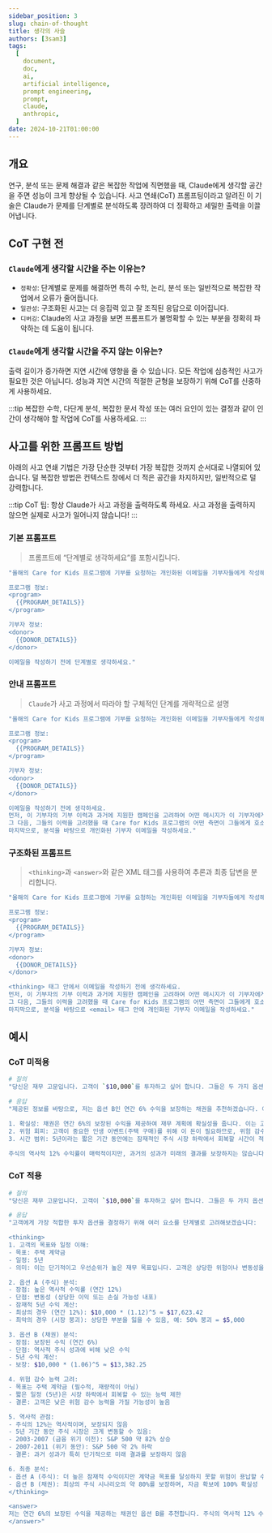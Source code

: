 ```yaml
---
sidebar_position: 3
slug: chain-of-thought
title: 생각의 사슬
authors: [3sam3]
tags:
  [
    document,
    doc,
    ai,
    artificial intelligence,
    prompt engineering,
    prompt,
    claude,
    anthropic,
  ]
date: 2024-10-21T01:00:00
---
```


## 개요

연구, 분석 또는 문제 해결과 같은 복잡한 작업에 직면했을 때, Claude에게 생각할 공간을 주면 성능이 크게 향상될 수 있습니다. 사고 연쇄(CoT) 프롬프팅이라고 알려진 이 기술은 Claude가 문제를 단계별로 분석하도록 장려하여 더 정확하고 세밀한 출력을 이끌어냅니다.

## CoT 구현 전

### `Claude`에게 생각할 시간을 주는 이유는?

- `정확성`: 단계별로 문제를 해결하면 특히 수학, 논리, 분석 또는 일반적으로 복잡한 작업에서 오류가 줄어듭니다.
- `일관성`: 구조화된 사고는 더 응집력 있고 잘 조직된 응답으로 이어집니다.
- `디버깅`: Claude의 사고 과정을 보면 프롬프트가 불명확할 수 있는 부분을 정확히 파악하는 데 도움이 됩니다.

### `Claude`에게 생각할 시간을 주지 않는 이유는?

출력 길이가 증가하면 지연 시간에 영향을 줄 수 있습니다.
모든 작업에 심층적인 사고가 필요한 것은 아닙니다. 성능과 지연 시간의 적절한 균형을 보장하기 위해 CoT를 신중하게 사용하세요.

:::tip
복잡한 수학, 다단계 분석, 복잡한 문서 작성 또는 여러 요인이 있는 결정과 같이 인간이 생각해야 할 작업에 CoT를 사용하세요.
:::

## 사고를 위한 프롬프트 방법

아래의 사고 연쇄 기법은 가장 단순한 것부터 가장 복잡한 것까지 순서대로 나열되어 있습니다. 덜 복잡한 방법은 컨텍스트 창에서 더 적은 공간을 차지하지만, 일반적으로 덜 강력합니다.

:::tip
CoT 팁: 항상 Claude가 사고 과정을 출력하도록 하세요. 사고 과정을 출력하지 않으면 실제로 사고가 일어나지 않습니다!
:::

### 기본 프롬프트

> 프롬프트에 “단계별로 생각하세요”를 포함시킵니다.

```bash showLineNumbers {13}
"올해의 Care for Kids 프로그램에 기부를 요청하는 개인화된 이메일을 기부자들에게 작성해주세요.

프로그램 정보:
<program>
  {{PROGRAM_DETAILS}}
</program>

기부자 정보:
<donor>
  {{DONOR_DETAILS}}
</donor>

이메일을 작성하기 전에 단계별로 생각하세요."
```

### 안내 프롬프트

> `Claude`가 사고 과정에서 따라야 할 구체적인 단계를 개략적으로 설명

```bash showLineNumbers {14-16}
"올해의 Care for Kids 프로그램에 기부를 요청하는 개인화된 이메일을 기부자들에게 작성해주세요.

프로그램 정보:
<program>
  {{PROGRAM_DETAILS}}
</program>

기부자 정보:
<donor>
  {{DONOR_DETAILS}}
</donor>

이메일을 작성하기 전에 생각하세요.
먼저, 이 기부자의 기부 이력과 과거에 지원한 캠페인을 고려하여 어떤 메시지가 이 기부자에게 호소력이 있을지 생각해보세요.
그 다음, 그들의 이력을 고려했을 때 Care for Kids 프로그램의 어떤 측면이 그들에게 호소력이 있을지 생각해보세요.
마지막으로, 분석을 바탕으로 개인화된 기부자 이메일을 작성하세요."
```

### 구조화된 프롬프트

> `<thinking>`과 `<answer>`와 같은 XML 태그를 사용하여 추론과 최종 답변을 분리합니다.

```bash showLineNumbers {14-16}
"올해의 Care for Kids 프로그램에 기부를 요청하는 개인화된 이메일을 기부자들에게 작성해주세요.

프로그램 정보:
<program>
  {{PROGRAM_DETAILS}}
</program>

기부자 정보:
<donor>
  {{DONOR_DETAILS}}
</donor>

<thinking> 태그 안에서 이메일을 작성하기 전에 생각하세요.
먼저, 이 기부자의 기부 이력과 과거에 지원한 캠페인을 고려하여 어떤 메시지가 이 기부자에게 호소력이 있을지 생각해보세요.
그 다음, 그들의 이력을 고려했을 때 Care for Kids 프로그램의 어떤 측면이 그들에게 호소력이 있을지 생각해보세요.
마지막으로, 분석을 바탕으로 <email> 태그 안에 개인화된 기부자 이메일을 작성하세요."
```

## 예시

### CoT 미적용

```bash
# 질의
"당신은 재무 고문입니다. 고객이 `$10,000`를 투자하고 싶어 합니다. 그들은 두 가지 옵션 중 선택할 수 있습니다: A) 역사적으로 연간 12%의 수익률을 내지만 변동성이 큰 주식, 또는 B) 연간 6%를 보장하는 채권. 고객은 5년 후 주택 계약금으로 이 돈이 필요합니다. 어떤 옵션을 추천하시겠습니까?"

# 응답
"제공된 정보를 바탕으로, 저는 옵션 B인 연간 6% 수익을 보장하는 채권을 추천하겠습니다. 이유는 다음과 같습니다:

1. 확실성: 채권은 연간 6%의 보장된 수익을 제공하여 재무 계획에 확실성을 줍니다. 이는 고객이 특정 재무 목표(계약금)와 고정된 일정(5년)을 가지고 있을 때 중요합니다.
2. 위험 회피: 고객이 중요한 인생 이벤트(주택 구매)를 위해 이 돈이 필요하므로, 위험 감수 능력이 낮을 가능성이 높습니다. 자금이 필요한 시점 근처에 주식 시장 하락이 있다면 주식 시장의 변동성이 그들의 계획을 위험에 빠뜨릴 수 있습니다.
3. 시간 범위: 5년이라는 짧은 기간 동안에는 잠재적인 주식 시장 하락에서 회복할 시간이 적습니다. 일반적으로 더 긴 투자 기간(10년 이상)이 주식 시장 변동성을 견디는 데 더 적합합니다.

주식의 역사적 12% 수익률이 매력적이지만, 과거의 성과가 미래의 결과를 보장하지는 않습니다. 채권의 보장된 6%는 고객이 계약금을 지불할 때 필요한 자금을 확실히 가질 수 있게 해줍니다."
```

### CoT 적용

```bash
# 질의
"당신은 재무 고문입니다. 고객이 `$10,000`를 투자하고 싶어 합니다. 그들은 두 가지 옵션 중 선택할 수 있습니다: A) 역사적으로 연간 12%의 수익률을 내지만 변동성이 큰 주식, 또는 B) 연간 6%를 보장하는 채권. 고객은 5년 후 주택 계약금으로 이 돈이 필요합니다. 어떤 옵션을 추천하시겠습니까? 단계별로 생각해보세요."

# 응답
"고객에게 가장 적합한 투자 옵션을 결정하기 위해 여러 요소를 단계별로 고려해보겠습니다:

<thinking>
1. 고객의 목표와 일정 이해:
- 목표: 주택 계약금
- 일정: 5년
- 의미: 이는 단기적이고 우선순위가 높은 재무 목표입니다. 고객은 상당한 위험이나 변동성을 감당할 수 없을 가능성이 높습니다.

2. 옵션 A (주식) 분석:
- 장점: 높은 역사적 수익률 (연간 12%)
- 단점: 변동성 (상당한 이익 또는 손실 가능성 내포)
- 잠재적 5년 수익 계산:
- 최상의 경우 (연간 12%): $10,000 * (1.12)^5 ≈ $17,623.42
- 최악의 경우 (시장 붕괴): 상당한 부분을 잃을 수 있음, 예: 50% 붕괴 = $5,000

3. 옵션 B (채권) 분석:
- 장점: 보장된 수익 (연간 6%)
- 단점: 역사적 주식 성과에 비해 낮은 수익
- 5년 수익 계산:
- 보장: $10,000 * (1.06)^5 ≈ $13,382.25

4. 위험 감수 능력 고려:
- 목표는 주택 계약금 (필수적, 재량적이 아님)
- 짧은 일정 (5년)은 시장 하락에서 회복할 수 있는 능력 제한
- 결론: 고객은 낮은 위험 감수 능력을 가질 가능성이 높음

5. 역사적 관점:
- 주식의 12%는 역사적이며, 보장되지 않음
- 5년 기간 동안 주식 시장은 크게 변동할 수 있음:
- 2003-2007 (금융 위기 이전): S&P 500 약 82% 상승
- 2007-2011 (위기 동안): S&P 500 약 2% 하락
- 결론: 과거 성과가 특히 단기적으로 미래 결과를 보장하지 않음

6. 최종 분석:
- 옵션 A (주식): 더 높은 잠재적 수익이지만 계약금 목표를 달성하지 못할 위험이 용납할 수 없음
- 옵션 B (채권): 최상의 주식 시나리오의 약 80%를 보장하며, 자금 확보에 100% 확실성
</thinking>

<answer>
저는 연간 6%의 보장된 수익을 제공하는 채권인 옵션 B를 추천합니다. 주식의 역사적 12% 수익률이 유혹적이지만, 채권은 5년 후 주택 계약금으로 $13,382.25를 확실히 가질 수 있게 해줍니다. 목표의 중요성과 짧은 일정을 고려할 때, 주식의 변동성은 용납할 수 없는 위험을 제시합니다. 채권은 이러한 중요한 재무적 이정표에 매우 가치 있는 확실성을 제공합니다.
</answer>"
```
